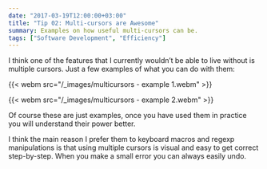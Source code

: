 ```yaml
---
date: "2017-03-19T12:00:00+03:00"
title: "Tip 02: Multi-cursors are Awesome"
summary: Examples on how useful multi-cursors can be.
tags: ["Software Development", "Efficiency"]
---
```


I think one of the features that I currently wouldn’t be able to live without is multiple cursors. Just a few examples of what you can do with them:

{{< webm src="/_images/multicursors - example 1.webm" >}}

{{< webm src="/_images/multicursors - example 2.webm" >}}

Of course these are just examples, once you have used them in practice you will understand their power better.

I think the main reason I prefer them to keyboard macros and regexp manipulations is that using multiple cursors is visual and easy to get correct step-by-step. When you make a small error you can always easily undo.

